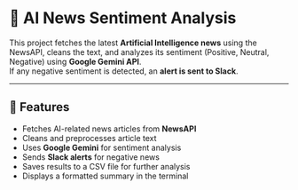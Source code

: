 # 📰 AI News Sentiment Analysis

This project fetches the latest **Artificial Intelligence news** using the NewsAPI, cleans the text, and analyzes its sentiment (Positive, Neutral, Negative) using **Google Gemini API**.  
If any negative sentiment is detected, an **alert is sent to Slack**.

---

## 🚀 Features
- Fetches AI-related news articles from **NewsAPI**  
- Cleans and preprocesses article text  
- Uses **Google Gemini** for sentiment analysis  
- Sends **Slack alerts** for negative news  
- Saves results to a CSV file for further analysis  
- Displays a formatted summary in the terminal  
